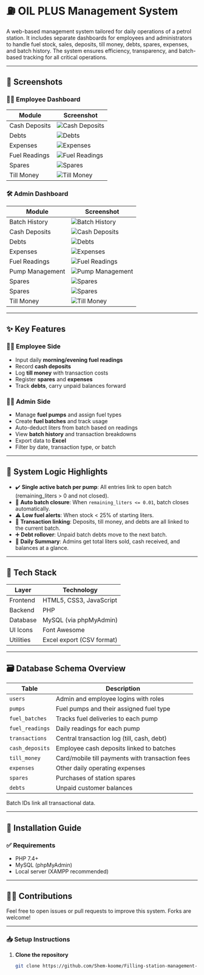 # ⛽ OIL PLUS Management System

A web-based management system tailored for daily operations of a petrol station. It includes separate dashboards for employees and administrators to handle fuel stock, sales, deposits, till money, debts, spares, expenses, and batch history. The system ensures efficiency, transparency, and batch-based tracking for all critical operations.

---

## 📸 Screenshots

### 👨‍🔧 Employee Dashboard

| Module | Screenshot |
|--------|------------|
| Cash Deposits | ![Cash Deposits](screenshots/employee/cashdeposits.PNG) |
| Debts | ![Debts](screenshots/employee/debts.PNG) |
| Expenses | ![Expenses](screenshots/employee/expenses.PNG) |
| Fuel Readings | ![Fuel Readings](screenshots/employee/fuelreadings.PNG) |
| Spares | ![Spares](screenshots/employee/spares.PNG) |
| Till Money | ![Till Money](screenshots/employee/tillmoney.PNG) |

### 🛠️ Admin Dashboard

| Module | Screenshot |
|--------|------------|
| Batch History | ![Batch History](screenshots/admin/batchhistory.PNG) |
| Cash Deposits | ![Cash Deposits](screenshots/admin/cashdeposits.PNG) |
| Debts | ![Debts](screenshots/admin/debts.PNG) |
| Expenses | ![Expenses](screenshots/admin/expenses.PNG) |
| Fuel Readings | ![Fuel Readings](screenshots/admin/fuelreadings.PNG) |
| Pump Management | ![Pump Management](screenshots/admin/pumpmanagement.PNG) |
| Spares | ![Spares](screenshots/admin/spares1.PNG) |
| Spares | ![Spares](screenshots/admin/spares2.PNG) |
| Till Money | ![Till Money](screenshots/admin/tillmoney.PNG) |

---

## ✨ Key Features

### 👨‍💼 Employee Side

- Input daily **morning/evening fuel readings**
- Record **cash deposits**
- Log **till money** with transaction costs
- Register **spares** and **expenses**
- Track **debts**, carry unpaid balances forward

### 👩‍💼 Admin Side

- Manage **fuel pumps** and assign fuel types
- Create **fuel batches** and track usage
- Auto-deduct liters from batch based on readings
- View **batch history** and transaction breakdowns
- Export data to **Excel**
- Filter by date, transaction type, or batch

---

## 🧠 System Logic Highlights

- ✔️ **Single active batch per pump**: All entries link to open batch (remaining_liters > 0 and not closed).
- 🔄 **Auto batch closure**: When `remaining_liters <= 0.01`, batch closes automatically.
- ⚠️ **Low fuel alerts**: When stock < 25% of starting liters.
- 🧾 **Transaction linking**: Deposits, till money, and debts are all linked to the current batch.
- ➕ **Debt rollover**: Unpaid batch debts move to the next batch.
- 🧮 **Daily Summary**: Admins get total liters sold, cash received, and balances at a glance.

---

## 🧪 Tech Stack

| Layer       | Technology                 |
|-------------|----------------------------|
| Frontend    | HTML5, CSS3, JavaScript    |
| Backend     | PHP                        |
| Database    | MySQL (via phpMyAdmin)     |
| UI Icons    | Font Awesome               |
| Utilities   | Excel export (CSV format)  |

---

## 🗃 Database Schema Overview

| Table             | Description                                      |
|-------------------|--------------------------------------------------|
| `users`           | Admin and employee logins with roles             |
| `pumps`           | Fuel pumps and their assigned fuel type          |
| `fuel_batches`    | Tracks fuel deliveries to each pump              |
| `fuel_readings`   | Daily readings for each pump                     |
| `transactions`    | Central transaction log (till, cash, debt)       |
| `cash_deposits`   | Employee cash deposits linked to batches         |
| `till_money`      | Card/mobile till payments with transaction fees  |
| `expenses`        | Other daily operating expenses                   |
| `spares`          | Purchases of station spares                      |
| `debts`           | Unpaid customer balances                         |

Batch IDs link all transactional data.

---

## 🚀 Installation Guide

### ✅ Requirements

- PHP 7.4+
- MySQL (phpMyAdmin)
- Local server (XAMPP recommended)

---

## 🧑‍💻 Contributions

Feel free to open issues or pull requests to improve this system. Forks are welcome!

---

### 📥 Setup Instructions

1. **Clone the repository**

   ```bash
   git clone https://github.com/Shem-koome/Filling-station-management-system.git

